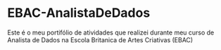 # EBAC-AnalistaDeDados
Este é o meu portifólio de atividades que realizei durante meu curso de Analista de Dados na Escola Britanica de Artes Criativas (EBAC)
